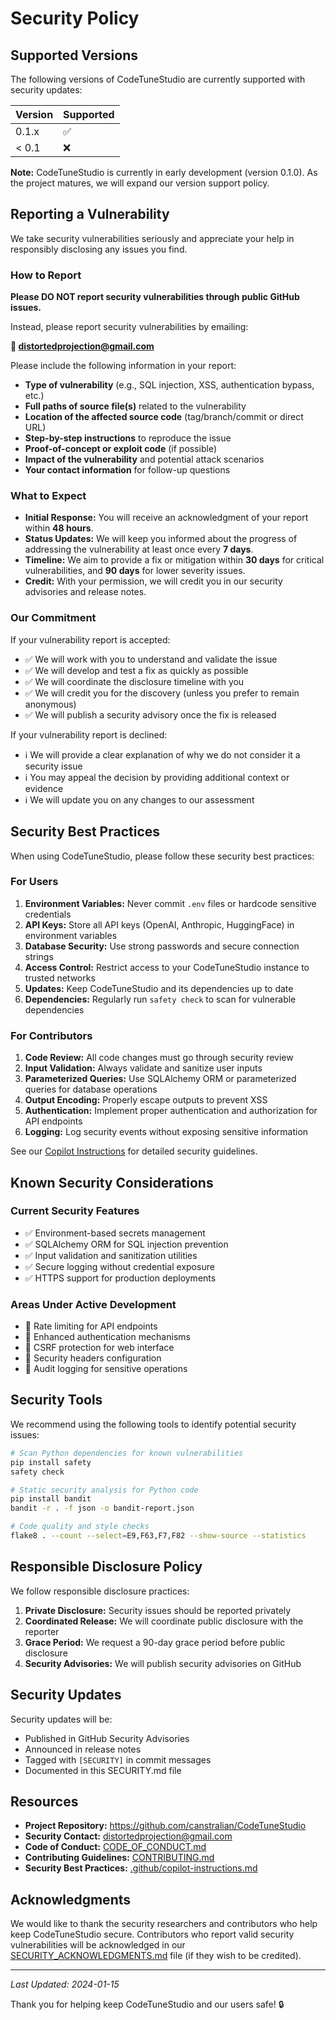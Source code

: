 # Security Policy

## Supported Versions

The following versions of CodeTuneStudio are currently supported with security updates:

| Version | Supported          |
| ------- | ------------------ |
| 0.1.x   | :white_check_mark: |
| < 0.1   | :x:                |

**Note:** CodeTuneStudio is currently in early development (version 0.1.0). As the project matures, we will expand our version support policy.

## Reporting a Vulnerability

We take security vulnerabilities seriously and appreciate your help in responsibly disclosing any issues you find.

### How to Report

**Please DO NOT report security vulnerabilities through public GitHub issues.**

Instead, please report security vulnerabilities by emailing:

**📧 distortedprojection@gmail.com**

Please include the following information in your report:

- **Type of vulnerability** (e.g., SQL injection, XSS, authentication bypass, etc.)
- **Full paths of source file(s)** related to the vulnerability
- **Location of the affected source code** (tag/branch/commit or direct URL)
- **Step-by-step instructions** to reproduce the issue
- **Proof-of-concept or exploit code** (if possible)
- **Impact of the vulnerability** and potential attack scenarios
- **Your contact information** for follow-up questions

### What to Expect

- **Initial Response:** You will receive an acknowledgment of your report within **48 hours**.
- **Status Updates:** We will keep you informed about the progress of addressing the vulnerability at least once every **7 days**.
- **Timeline:** We aim to provide a fix or mitigation within **30 days** for critical vulnerabilities, and **90 days** for lower severity issues.
- **Credit:** With your permission, we will credit you in our security advisories and release notes.

### Our Commitment

If your vulnerability report is accepted:

- ✅ We will work with you to understand and validate the issue
- ✅ We will develop and test a fix as quickly as possible
- ✅ We will coordinate the disclosure timeline with you
- ✅ We will credit you for the discovery (unless you prefer to remain anonymous)
- ✅ We will publish a security advisory once the fix is released

If your vulnerability report is declined:

- ℹ️ We will provide a clear explanation of why we do not consider it a security issue
- ℹ️ You may appeal the decision by providing additional context or evidence
- ℹ️ We will update you on any changes to our assessment

## Security Best Practices

When using CodeTuneStudio, please follow these security best practices:

### For Users

1. **Environment Variables:** Never commit `.env` files or hardcode sensitive credentials
2. **API Keys:** Store all API keys (OpenAI, Anthropic, HuggingFace) in environment variables
3. **Database Security:** Use strong passwords and secure connection strings
4. **Access Control:** Restrict access to your CodeTuneStudio instance to trusted networks
5. **Updates:** Keep CodeTuneStudio and its dependencies up to date
6. **Dependencies:** Regularly run `safety check` to scan for vulnerable dependencies

### For Contributors

1. **Code Review:** All code changes must go through security review
2. **Input Validation:** Always validate and sanitize user inputs
3. **Parameterized Queries:** Use SQLAlchemy ORM or parameterized queries for database operations
4. **Output Encoding:** Properly escape outputs to prevent XSS
5. **Authentication:** Implement proper authentication and authorization for API endpoints
6. **Logging:** Log security events without exposing sensitive information

See our [Copilot Instructions](.github/copilot-instructions.md) for detailed security guidelines.

## Known Security Considerations

### Current Security Features

- ✅ Environment-based secrets management
- ✅ SQLAlchemy ORM for SQL injection prevention
- ✅ Input validation and sanitization utilities
- ✅ Secure logging without credential exposure
- ✅ HTTPS support for production deployments

### Areas Under Active Development

- 🔄 Rate limiting for API endpoints
- 🔄 Enhanced authentication mechanisms
- 🔄 CSRF protection for web interface
- 🔄 Security headers configuration
- 🔄 Audit logging for sensitive operations

## Security Tools

We recommend using the following tools to identify potential security issues:

```bash
# Scan Python dependencies for known vulnerabilities
pip install safety
safety check

# Static security analysis for Python code
pip install bandit
bandit -r . -f json -o bandit-report.json

# Code quality and style checks
flake8 . --count --select=E9,F63,F7,F82 --show-source --statistics
```

## Responsible Disclosure Policy

We follow responsible disclosure practices:

1. **Private Disclosure:** Security issues should be reported privately
2. **Coordinated Release:** We will coordinate public disclosure with the reporter
3. **Grace Period:** We request a 90-day grace period before public disclosure
4. **Security Advisories:** We will publish security advisories on GitHub

## Security Updates

Security updates will be:

- Published in GitHub Security Advisories
- Announced in release notes
- Tagged with `[SECURITY]` in commit messages
- Documented in this SECURITY.md file

## Resources

- **Project Repository:** https://github.com/canstralian/CodeTuneStudio
- **Security Contact:** distortedprojection@gmail.com
- **Code of Conduct:** [CODE_OF_CONDUCT.md](CODE_OF_CONDUCT.md)
- **Contributing Guidelines:** [CONTRIBUTING.md](CONTRIBUTING.md)
- **Security Best Practices:** [.github/copilot-instructions.md](.github/copilot-instructions.md)

## Acknowledgments

We would like to thank the security researchers and contributors who help keep CodeTuneStudio secure. Contributors who report valid security vulnerabilities will be acknowledged in our [SECURITY_ACKNOWLEDGMENTS.md](SECURITY_ACKNOWLEDGMENTS.md) file (if they wish to be credited).

---

*Last Updated: 2024-01-15*

Thank you for helping keep CodeTuneStudio and our users safe! 🔒
